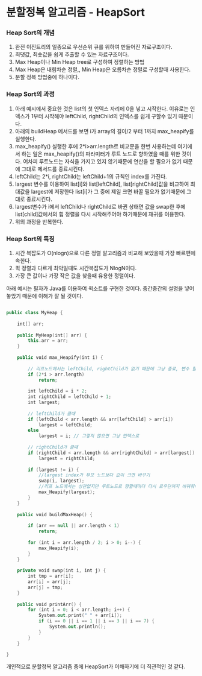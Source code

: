 # 분할정복 알고리즘 - HeapSort


### Heap Sort의 개념


1. 완전 이진트리의 일종으로 우선순위 큐를 위하여 만들어진 자료구조이다.
2. 최댓값, 최솟값을 쉽게 추출할 수 있는 자료구조이다.
3. Max Heap이나 Min Heap tree로 구성하여 정렬하는 방법
4. Max Heap은 내림차순 정렬,, Min Heap은 오름차순 정렬로 구성할때 사용한다.
5. 분할 정복 방법중에 하나이다.


### Heap Sort의 과정


1. 아래 예시에서 중요한 것은 list의 첫 인덱스 자리에 0을 넣고 시작한다. 이유로는 인덱스가 1부터 시작해야 leftChild, rightChild의 인덱스를 쉽게 구할수 있기 때문이다.
2. 아래의 buildHeap 메서드를 보면 i가 array의 길이/2 부터 1까지 max_heapify를 실행한다. 
3. max_heapify() 실행한 후에 2*i>arr.length르 비교문을 한번 사용하는데 여기에서 하는 일은 max_heapify()의 파라미터가 루트 노드로 향하였을 때를 위한 것이다. 
    어차피 루트노드는 자식을 가지고 있지 않기때문에 연산을 할 필요가 없기 때문에 그대로 메서드를 종료시킨다.
4. leftChild는 2*i, rightChild는 leftChild+1의 규칙인 index를 가진다.
5. largest 변수를 이용하여 list[i]와 list[leftChild], list[rightChild]값을 비교하여 최대값을 largest에 저장한다 list[i]가 그 중에 제일 크면 바꿀 필요가 없기때문에 그대로 종료시킨다.
6. largest변수가 i에서 leftChild나 rightChild로 바뀐 상태면 값을 swap한 후에 list[child]값에서의 힙 정렬을 다시 시작해주어야 하기때문에 재귀를 이용한다. 
7. 위의 과정을 반복한다.


### Heap Sort의 특징


1. 시간 복잡도가 O(nlogn)으로 다른 정렬 알고리즘과 비교해 보았을때 가장 빠르편에 속한다.
2. 퀵 정렬과 다르게 최악일때도 시간복잡도가 NlogN이다.
3. 가장 큰 값이나 가장 작은 값을 찾을때 유용한 정렬이다.


아래 예시는 필자가 Java를 이용하여 퀵소트를 구현한 것이다. 중간중간의 설명을 넣어 놓았기 때문에 이해가 잘 될 것이다.


```kotlin

public class MyHeap {
 
    int[] arr;
 
    public MyHeap(int[] arr) {
        this.arr = arr;
    }
 
    public void max_Heapify(int i) {
 
        // 리프노드에서는 leftChild, rightChild가 없기 때문에 그냥 종료, 변수 할당 받기전 미리 체
        if (2*i > arr.length) 
            return;
        
        int leftChild = i * 2;
        int rightChild = leftChild + 1;
        int largest;
        
        // leftChild가 클때
        if (leftChild < arr.length && arr[leftChild] > arr[i])
            largest = leftChild;
        else
            largest = i; // 그렇지 않으면 그냥 인덱스로
        
        // rightChild가 클때
        if (rightChild < arr.length && arr[rightChild] > arr[largest])
            largest = rightChild;
 
        if (largest != i) {
            //largest index가 부모 노드보다 값이 크면 바꾸기
            swap(i, largest);
            //리프 노드에서는 상관없지만 루트노드로 향할때마다 다시 로우단까지 바꿔줘야함
            max_Heapify(largest);
        }
    }
 
    public void buildMaxHeap() {
 
        if (arr == null || arr.length < 1)
            return;
 
        for (int i = arr.length / 2; i > 0; i--) {
            max_Heapify(i);
        }
    }
 
    private void swap(int i, int j) {
        int tmp = arr[i];
        arr[i] = arr[j];
        arr[j] = tmp;
    }
 
    public void printArr() {
        for (int i = 0; i < arr.length; i++) {
            System.out.print(" " + arr[i]);
            if (i == 0 || i == 1 || i == 3 || i == 7) {
                System.out.println();
            }
        }
    }

}

```

개인적으로 분할정복 알고리즘 중에 HeapSort가 이해하기에 더 직관적인 것 같다.
